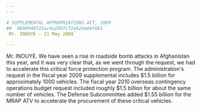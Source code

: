 ```yaml
---
---

# SUPPLEMENTAL APPROPRIATIONS ACT, 2009
## `0009940f23ac4a2007cf2eb2da66f061`
`Mr. INOUYE — 21 May 2009`

---
```



Mr. INOUYE. We have seen a rise in roadside bomb attacks in 
Afghanistan this year, and it was very clear that, as we went through 
the request, we had to accelerate this critical force protection 
program. The administration's request in the fiscal year 2009 
supplemental includes $1.5 billion for approximately 1000 vehicles. The 
fiscal year 2010 overseas contingency operations budget request 
included roughly $1.5 billion for about the same number of vehicles. 
The Defense Subcommittee added $1.55 billion for the MRAP ATV to 
accelerate the procurement of these critical vehicles.